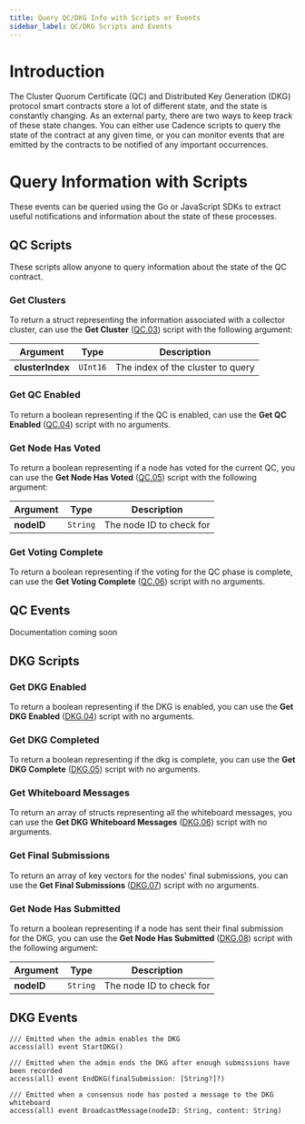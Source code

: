 ```yaml
---
title: Query QC/DKG Info with Scripts or Events
sidebar_label: QC/DKG Scripts and Events
---
```


# Introduction

The Cluster Quorum Certificate (QC) and Distributed Key Generation (DKG) protocol smart contracts
store a lot of different state, and the state is constantly changing.
As an external party, there are two ways to keep track of these state changes. 
You can either use Cadence scripts to query the state of the contract at any given time,
or you can monitor events that are emitted by the contracts to be notified of any important occurrences.

# Query Information with Scripts

These events can be queried using the Go or JavaScript SDKs to extract useful notifications and information about the
state of these processes.

## QC Scripts

These scripts allow anyone to query information about the state of the QC contract.

### Get Clusters

To return a struct representing the information associated with a collector cluster,
can use the **Get Cluster** ([QC.03](../../build/core-contracts/07-epoch-contract-reference.md#quorum-certificate-transactions-and-scripts)) script with the following argument:

| Argument         | Type     | Description |
|------------------|----------|-------------|
| **clusterIndex** | `UInt16` | The index of the cluster to query |

### Get QC Enabled

To return a boolean representing if the QC is enabled,
can use the **Get QC Enabled** ([QC.04](../../build/core-contracts/07-epoch-contract-reference.md#quorum-certificate-transactions-and-scripts)) script with no arguments.

### Get Node Has Voted

To return a boolean representing if a node has voted for the current QC, you
can use the **Get Node Has Voted** ([QC.05](../../build/core-contracts/07-epoch-contract-reference.md#quorum-certificate-transactions-and-scripts)) script with the following argument:

| Argument         | Type     | Description |
|------------------|----------|-------------|
| **nodeID** | `String` | The node ID to check for |


### Get Voting Complete

To return a boolean representing if the voting for the QC phase is complete,
can use the **Get Voting Complete** ([QC.06](../../build/core-contracts/07-epoch-contract-reference.md#quorum-certificate-transactions-and-scripts)) script with no arguments.

## QC Events

Documentation coming soon

## DKG Scripts

### Get DKG Enabled

To return a boolean representing if the DKG is enabled, you
can use the **Get DKG Enabled** ([DKG.04](../../build/core-contracts/07-epoch-contract-reference.md#dkg-transactions-and-scripts)) script with no arguments.

### Get DKG Completed

To return a boolean representing if the dkg is complete, you
can use the **Get DKG Complete** ([DKG.05](../../build/core-contracts/07-epoch-contract-reference.md#dkg-transactions-and-scripts)) script with no arguments.

### Get Whiteboard Messages

To return an array of structs representing all the whiteboard messages, you
can use the **Get DKG Whiteboard Messages** ([DKG.06](../../build/core-contracts/07-epoch-contract-reference.md#dkg-transactions-and-scripts)) script with no arguments.

### Get Final Submissions

To return an array of key vectors for the nodes' final submissions, you
can use the **Get Final Submissions** ([DKG.07](../../build/core-contracts/07-epoch-contract-reference.md#dkg-transactions-and-scripts)) script with no arguments.

### Get Node Has Submitted

To return a boolean representing if a node has sent their final submission for the DKG, you
can use the **Get Node Has Submitted** ([DKG.08](../../build/core-contracts/07-epoch-contract-reference.md#dkg-transactions-and-scripts)) script with the following argument:

| Argument         | Type     | Description |
|------------------|----------|-------------|
| **nodeID** | `String` | The node ID to check for |

## DKG Events

```cadence
/// Emitted when the admin enables the DKG
access(all) event StartDKG()

/// Emitted when the admin ends the DKG after enough submissions have been recorded
access(all) event EndDKG(finalSubmission: [String?]?)

/// Emitted when a consensus node has posted a message to the DKG whiteboard
access(all) event BroadcastMessage(nodeID: String, content: String)
```